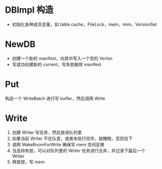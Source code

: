 # DBImpl 构造

- 初始化各种成员变量，如 table cache，FileLock，mem，imm，VersionSet

# NewDB

- 创建一个新的 manifest，向其中写入一个空的 Verion
- 写成功创建新的 current，写失败删除 manifest

# Put

构造一个 WriteBatch 进行写 buffer，然后调用 Write

# Write

1. 创建 Writer 写任务，然后放进队列里
2. 如果当前 Writer 不在队首，或者未执行完毕，就睡眠，否则往下
3. 调用 MakeRoomForWrite 确保写 mem 空间足够
4. 当且持有锁，可以对队列里的 Writer 任务进行合并，并记录下最后一个 Writer
5. 释放锁，写 mem

